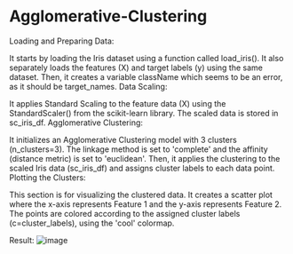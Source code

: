 # Agglomerative-Clustering

Loading and Preparing Data:

It starts by loading the Iris dataset using a function called load_iris().
It also separately loads the features (X) and target labels (y) using the same dataset.
Then, it creates a variable className which seems to be an error, as it should be target_names.
Data Scaling:

It applies Standard Scaling to the feature data (X) using the StandardScaler() from the scikit-learn library. The scaled data is stored in sc_iris_df.
Agglomerative Clustering:

It initializes an Agglomerative Clustering model with 3 clusters (n_clusters=3).
The linkage method is set to 'complete' and the affinity (distance metric) is set to 'euclidean'.
Then, it applies the clustering to the scaled Iris data (sc_iris_df) and assigns cluster labels to each data point.
Plotting the Clusters:

This section is for visualizing the clustered data.
It creates a scatter plot where the x-axis represents Feature 1 and the y-axis represents Feature 2.
The points are colored according to the assigned cluster labels (c=cluster_labels), using the 'cool' colormap.

Result:
![image](https://github.com/evanjephi/Agglomerative-Clustering/assets/73504127/15fd27a5-f911-4071-b18c-a9e25bdfc17f)
